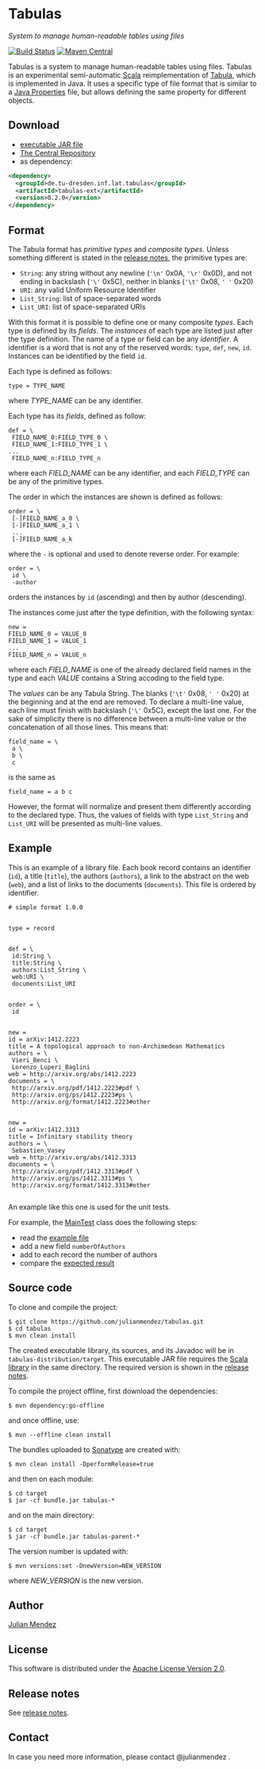 # Tabulas
*System to manage human-readable tables using files*


[![Build Status](https://travis-ci.org/julianmendez/tabulas.png?branch=master)](https://travis-ci.org/julianmendez/tabulas)
[![Maven Central](https://maven-badges.herokuapp.com/maven-central/de.tu-dresden.inf.lat.tabulas/tabulas-parent/badge.svg)](http://search.maven.org/#search|ga|1|g%3A%22de.tu-dresden.inf.lat.tabulas%22)


Tabulas is a system to manage human-readable tables using files. Tabulas is an experimental semi-automatic [Scala](http://www.scala-lang.org/) reimplementation of [Tabula](https://github.com/julianmendez/tabula), which is implemented in Java.
It uses a specific type of file format that is similar to a [Java Properties](https://docs.oracle.com/javase/8/docs/api/java/util/Properties.html#load-java.io.Reader-) file, but allows defining the same property for different objects.


## Download

* [executable JAR file](https://sourceforge.net/projects/latitude/files/tabulas/0.2.0/tabulas-0.2.0.jar/download)
* [The Central Repository](https://repo1.maven.org/maven2/de/tu-dresden/inf/lat/tabulas/)
* as dependency:
```xml
<dependency>
  <groupId>de.tu-dresden.inf.lat.tabulas</groupId>
  <artifactId>tabulas-ext</artifactId>
  <version>0.2.0</version>
</dependency>
```


## Format

The Tabula format has *primitive types* and *composite types*. Unless something different is stated in the [release notes](https://github.com/julianmendez/tabula/blob/master/RELEASE-NOTES.md), the primitive types are:
* `String`: any string without any newline (`'\n'` 0x0A, `'\r'` 0x0D), and not ending in backslash (`'\'` 0x5C), neither in blanks (`'\t'` 0x08, `' '` 0x20)  
* `URI`: any valid Uniform Resource Identifier
* `List_String`: list of space-separated words
* `List_URI`: list of space-separated URIs

With this format it is possible to define one or many composite *types*. Each type is defined by its *fields*. The *instances* of each type are listed just after the type definition.
The name of a type or field can be any *identifier*. A identifier is a word that is not any of the reserved words: `type`, `def`, `new`, `id`.
Instances can be identified by the field `id`.

Each type is defined as follows:
```properties
type = TYPE_NAME
```
where *TYPE_NAME* can be any identifier.

Each type has its *fields*, defined as follow:
```properties
def = \
 FIELD_NAME_0:FIELD_TYPE_0 \
 FIELD_NAME_1:FIELD_TYPE_1 \
...
 FIELD_NAME_n:FIELD_TYPE_n
```
where each *FIELD_NAME* can be any identifier,
and each *FIELD_TYPE* can be any of the primitive types.

The order in which the instances are shown is defined as follows:
```properties
order = \
 [-]FIELD_NAME_a_0 \
 [-]FIELD_NAME_a_1 \
 ...
 [-]FIELD_NAME_a_k
```
where the `-` is optional and used to denote reverse order. For example:
```properties
order = \
 id \
 -author
``` 
orders the instances by `id` (ascending) and then by author (descending).
 
The instances come just after the type definition, with the following syntax:
```properties
new =
FIELD_NAME_0 = VALUE_0
FIELD_NAME_1 = VALUE_1
...
FIELD_NAME_n = VALUE_n
```
where each *FIELD_NAME* is one of the already declared field names in the type and each *VALUE* contains a String accoding to the field type.

The *values* can be any Tabula String. The blanks (`'\t'` 0x08, `' '` 0x20) at the beginning and at the end are removed. To declare a multi-line value, each line must finish with backslash (`'\'` 0x5C), except the last one. For the sake of simplicity there is no difference between a multi-line value or the concatenation of all those lines. This means that:
```properties
field_name = \
 a \
 b \
 c
```
is the same as
```properties
field_name = a b c
```
However, the format will normalize and present them differently according to the declared type. Thus, the values of fields with type `List_String` and `List_URI` will be presented as multi-line values.


## Example

This is an example of a library file. Each book record contains an identifier (`id`), a title (`title`), the authors (`authors`), a link to the abstract on the web (`web`), and a list of links to the documents (`documents`). This file is ordered by identifier.


```properties
# simple format 1.0.0


type = record 


def = \
 id:String \
 title:String \
 authors:List_String \
 web:URI \
 documents:List_URI


order = \
 id


new = 
id = arXiv:1412.2223
title = A topological approach to non-Archimedean Mathematics
authors = \
 Vieri_Benci \
 Lorenzo_Luperi_Baglini
web = http://arxiv.org/abs/1412.2223
documents = \
 http://arxiv.org/pdf/1412.2223#pdf \
 http://arxiv.org/ps/1412.2223#ps \
 http://arxiv.org/format/1412.2223#other


new = 
id = arXiv:1412.3313
title = Infinitary stability theory
authors = \
 Sebastien_Vasey
web = http://arxiv.org/abs/1412.3313
documents = \
 http://arxiv.org/pdf/1412.3313#pdf \
 http://arxiv.org/ps/1412.3313#ps \
 http://arxiv.org/format/1412.3313#other


```

An example like this one is used for the unit tests.

For example, the [MainTest](https://github.com/julianmendez/tabulas/blob/master/tabulas-core/src/test/scala/de/tudresden/inf/lat/tabulas/main/MainTest.scala) class does the following steps:
* read the [example file](https://github.com/julianmendez/tabulas/blob/master/tabulas-core/src/test/resources/example.properties)
* add a new field `numberOfAuthors`
* add to each record the number of authors 
* compare the [expected result](https://github.com/julianmendez/tabulas/blob/master/tabulas-core/src/test/resources/example-modified.properties)


## Source code

To clone and compile the project:
```
$ git clone https://github.com/julianmendez/tabulas.git
$ cd tabulas
$ mvn clean install
```
The created executable library, its sources, and its Javadoc will be in `tabulas-distribution/target`.
This executable JAR file requires the [Scala library](http://search.maven.org/#search|gav|1|g%3A%22org.scala-lang%22%20AND%20a%3A%22scala-library%22) in the same directory. The required version is shown in the [release notes](https://github.com/julianmendez/tabulas/blob/master/RELEASE-NOTES.md).

To compile the project offline, first download the dependencies:
```
$ mvn dependency:go-offline
```
and once offline, use:
```
$ mvn --offline clean install
```

The bundles uploaded to [Sonatype](https://oss.sonatype.org/) are created with:
```
$ mvn clean install -DperformRelease=true
```
and then on each module:
```
$ cd target
$ jar -cf bundle.jar tabulas-*
```
and on the main directory:
```
$ cd target
$ jar -cf bundle.jar tabulas-parent-*
```

The version number is updated with:
```
$ mvn versions:set -DnewVersion=NEW_VERSION
```
where *NEW_VERSION* is the new version.


## Author

[Julian Mendez](http://lat.inf.tu-dresden.de/~mendez/)


## License

This software is distributed under the [Apache License Version 2.0](https://www.apache.org/licenses/LICENSE-2.0.txt).


## Release notes

See [release notes](https://github.com/julianmendez/tabulas/blob/master/RELEASE-NOTES.md).


## Contact

In case you need more information, please contact @julianmendez .

